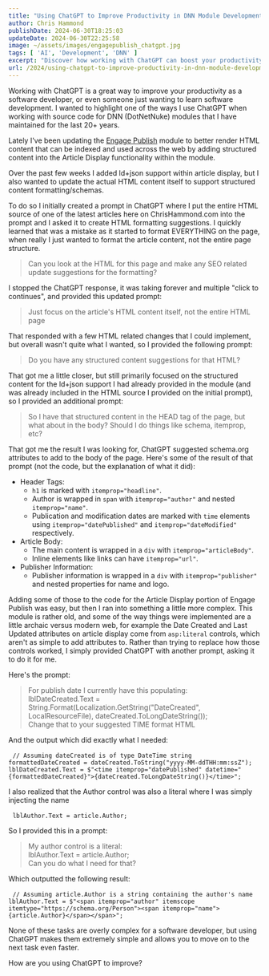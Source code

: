 ```yaml
---
title: "Using ChatGPT to Improve Productivity in DNN Module Development"
author: Chris Hammond
publishDate: 2024-06-30T18:25:03
updateDate: 2024-06-30T22:25:58
image: ~/assets/images/engagepublish_chatgpt.jpg
tags: [ 'AI', 'Development', 'DNN' ]
excerpt: "Discover how working with ChatGPT can boost your productivity in software development. Learn how to enhance your source code for improved SEO and structured content, making tasks easier and faster."
url: /2024/using-chatgpt-to-improve-productivity-in-dnn-module-development  # Use the generated URL with year
---
```

<p>Working with ChatGPT is a great way to improve your productivity as a software developer, or even someone just wanting to learn software development. I wanted to highlight one of the ways I use ChatGPT when working with source code for DNN (DotNetNuke) modules that I have maintained for the last 20+ years.</p>  <p>Lately I&#39;ve been updating the <a href="https://github.com/chrishammond/engagepublish">Engage Publish</a> module to better render HTML content that can be indexed and used across the web by adding structured content into the Article Display functionality within the module.</p>  <p>Over the past few weeks I added ld+json support within article display, but I also wanted to update the actual HTML content itself to support structured content formatting/schemas.</p>  <p>To do so I initially created a prompt in ChatGPT where I put the entire HTML source of one of the latest articles here on ChrisHammond.com into the prompt and I asked it to create HTML formatting suggestions. I quickly learned that was a mistake as it started to format EVERYTHING on the page, when really I just wanted to format the article content, not the entire page structure.</p>  <blockquote>Can you look at the HTML for this page and make any SEO related update suggestions for the formatting?</blockquote>  <p>I stopped the ChatGPT response, it was taking forever and multiple &quot;click to continues&quot;, and provided this updated prompt:</p>  <blockquote>Just focus on the article&#39;s HTML content itself, not the entire HTML page</blockquote>  <p>That responded with a few HTML related changes that I could implement, but overall wasn&#39;t quite what I wanted, so I provided the following prompt:</p>  <blockquote>Do you have any structured content suggestions for that HTML?</blockquote>  <p>That got me a little closer, but still primarily focused on the structured content for the ld+json support I had already provided in the module (and was already included in the HTML source I provided on the initial prompt), so I provided an additional prompt:</p>  <blockquote>So I have that structured content in the HEAD tag of the page, but what about in the body? Should I do things like schema, itemprop, etc?</blockquote>  <p>That got me the result I was looking for, ChatGPT suggested schema.org attributes to add to the body of the page. Here&#39;s some of the result of that prompt (not the code, but the explanation of what it did):</p>  <ul>  <li>Header Tags:  <ul>   <li><code>h1</code> is marked with <code>itemprop=&quot;headline&quot;</code>.</li>   <li>Author is wrapped in <code>span</code> with <code>itemprop=&quot;author&quot;</code> and nested <code>itemprop=&quot;name&quot;</code>.</li>   <li>Publication and modification dates are marked with <code>time</code> elements using <code>itemprop=&quot;datePublished&quot;</code> and <code>itemprop=&quot;dateModified&quot;</code> respectively.</li>  </ul>  </li>  <li>Article Body:  <ul>   <li>The main content is wrapped in a <code>div</code> with <code>itemprop=&quot;articleBody&quot;</code>.</li>   <li>Inline elements like links can have <code>itemprop=&quot;url&quot;</code>.</li>  </ul>  </li>  <li>Publisher Information:  <ul>   <li>Publisher information is wrapped in a <code>div</code> with <code>itemprop=&quot;publisher&quot;</code> and nested properties for name and logo.</li>  </ul>  </li> </ul>  <p>Adding some of those to the code for the Article Display portion of Engage Publish was easy, but then I ran into something a little more complex. This module is rather old, and some of the way things were implemented are a little archaic versus modern web, for example the Date Created and Last Updated attributes on article display come from <code>asp:literal</code> controls, which aren&#39;t as simple to add attributes to. Rather than trying to replace how those controls worked, I simply provided ChatGPT with another prompt, asking it to do it for me.</p>  <p>Here&#39;s the prompt:</p>  <blockquote>For publish date I currently have this populating:<br /> lblDateCreated.Text = String.Format(Localization.GetString(&quot;DateCreated&quot;, LocalResourceFile), dateCreated.ToLongDateString());<br /> Change that to your suggested TIME format HTML</blockquote>  <p>And the output which did exactly what I needed:</p>  <pre> <code>// Assuming dateCreated is of type DateTime string formattedDateCreated = dateCreated.ToString(&quot;yyyy-MM-ddTHH:mm:ssZ&quot;); lblDateCreated.Text = $&quot;&lt;time itemprop=&quot;datePublished&quot; datetime=&quot;{formattedDateCreated}&quot;&gt;{dateCreated.ToLongDateString()}&lt;/time&gt;&quot;; </code></pre>  <p>I also realized that the Author control was also a literal where I was simply injecting the name</p>  <pre> <code>lblAuthor.Text = article.Author;</code></pre>  <p>So I provided this in a prompt:</p>  <blockquote>My author control is a literal:<br /> lblAuthor.Text = article.Author;<br /> Can you do what I need for that?</blockquote>  <p>Which outputted the following result:</p>  <pre> <code>// Assuming article.Author is a string containing the author&#39;s name lblAuthor.Text = $&quot;&lt;span itemprop=&quot;author&quot; itemscope itemtype=&quot;https://schema.org/Person&quot;&gt;&lt;span itemprop=&quot;name&quot;&gt;{article.Author}&lt;/span&gt;&lt;/span&gt;&quot;; </code></pre>  <p>None of these tasks are overly complex for a software developer, but using ChatGPT makes them extremely simple and allows you to move on to the next task even faster.</p>  <p>How are you using ChatGPT to improve?</p> 


